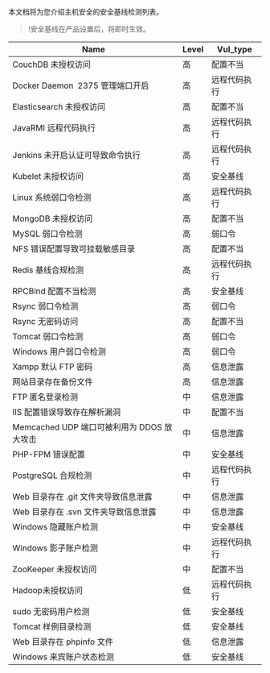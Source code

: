 本文档将为您介绍主机安全的安全基线检测列表。
>!安全基线在产品设置后，将即时生效。

| Name                        | Level | Vul_type |
| --------------------------- | ----- | -------- |
| CouchDB 未授权访问 | 高	| 配置不当 |
| Docker Daemon  2375 管理端口开启	| 高	| 远程代码执行 |
| Elasticsearch 未授权访问	| 高	| 配置不当 |
| JavaRMI 远程代码执行	| 高	| 远程代码执行 |
| Jenkins 未开启认证可导致命令执行	| 高	| 远程代码执行 |
| Kubelet 未授权访问	| 高	| 安全基线 |
| Linux 系统弱口令检测	| 高	| 远程代码执行 |
| MongoDB 未授权访问	| 高	| 配置不当 |
| MySQL 弱口令检测	| 高	| 弱口令 |
| NFS 错误配置导致可挂载敏感目录	| 高	| 配置不当 |
| Redis 基线合规检测	| 高	| 远程代码执行 |
| RPCBind 配置不当检测	| 高	| 安全基线 |
| Rsync 弱口令检测	| 高	| 弱口令 |
| Rsync 无密码访问	| 高	| 配置不当 |
| Tomcat 弱口令检测	| 高	| 弱口令 |
| Windows 用户弱口令检测	| 高	| 弱口令 |
| Xampp 默认 FTP 密码	| 高	| 信息泄露 |
| 网站目录存在备份文件	| 高	| 信息泄露 |
| FTP 匿名登录检测	| 中	| 信息泄露 |
| IIS 配置错误导致存在解析漏洞	| 中	| 配置不当 |
| Memcached UDP 端口可被利用为 DDOS 放大攻击	| 中	| 信息泄露 |
| PHP-FPM 错误配置	| 中	| 安全基线 |
| PostgreSQL 合规检测	| 中	| 远程代码执行 |
| Web 目录存在 .git 文件夹导致信息泄露	| 中	| 信息泄露 |
| Web 目录存在 .svn 文件夹导致信息泄露	| 中	| 信息泄露 |
| Windows 隐藏账户检测	| 中	| 安全基线 |
| Windows 影子账户检测	| 中	| 远程代码执行 |
| ZooKeeper 未授权访问	| 中	| 配置不当 |
| Hadoop未授权访问	| 低	| 远程代码执行 |
| sudo 无密码用户检测	| 低	| 安全基线 |
| Tomcat 样例目录检测	| 低	| 安全基线 |
| Web 目录存在 phpinfo 文件	| 低	| 信息泄露 |
| Windows 来宾账户状态检测	| 低	| 安全基线 |


